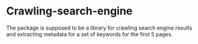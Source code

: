 # Crawling-search-engine
The package is supposed to be a library for crawling search engine results and extracting metadata for a set of keywords for the first 5 pages.
